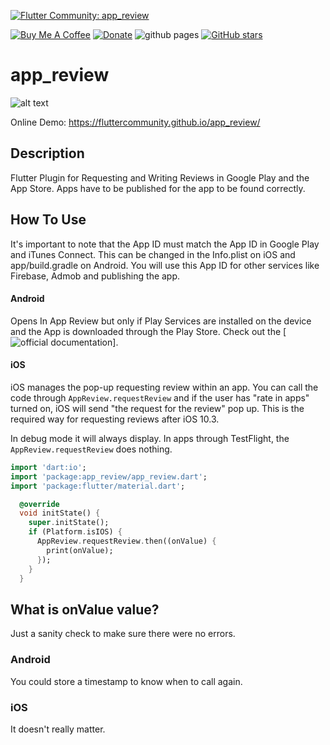 [![Flutter Community: app_review](https://fluttercommunity.dev/_github/header/app_review)](https://github.com/fluttercommunity/community)

[![Buy Me A Coffee](https://img.shields.io/badge/Donate-Buy%20Me%20A%20Coffee-yellow.svg)](https://www.buymeacoffee.com/rodydavis)
[![Donate](https://img.shields.io/badge/Donate-PayPal-green.svg)](https://www.paypal.com/cgi-bin/webscr?cmd=_s-xclick&hosted_button_id=WSH3GVC49GNNJ)
![github pages](https://github.com/fluttercommunity/app_review/workflows/github%20pages/badge.svg)
[![GitHub stars](https://img.shields.io/github/stars/fluttercommunity/app_review?color=blue)](https://github.com/fluttercommunity/app_review)

# app_review

![alt text](https://github.com/fluttercommunity/app_review/blob/master/screenshots/IMG_0024.PNG)

Online Demo: https://fluttercommunity.github.io/app_review/

## Description
Flutter Plugin for Requesting and Writing Reviews in Google Play and the App Store. Apps have to be published for the app to be found correctly.

## How To Use
It's important to note that the App ID must match the App ID in Google Play and iTunes Connect. This can be changed in the Info.plist on iOS and app/build.gradle on Android. You will use this App ID for other services like Firebase, Admob and publishing the app. 

#### Android
Opens In App Review but only if Play Services are installed on the device and the App is downloaded through the Play Store. Check out the [![official documentation](https://developer.android.com/guide/playcore/in-app-review)].

#### iOS
iOS manages the pop-up requesting review within an app. You can call the code through `AppReview.requestReview` and if the user has "rate in apps" turned on, iOS will send "the request for the review" pop up. This is the required way for requesting reviews after iOS 10.3.

In debug mode it will always display. In apps through TestFlight, the `AppReview.requestReview` does nothing.

``` dart
import 'dart:io';
import 'package:app_review/app_review.dart';
import 'package:flutter/material.dart';

  @override
  void initState() {
    super.initState();
    if (Platform.isIOS) {
      AppReview.requestReview.then((onValue) {
        print(onValue);
      });
    }
  }
```

## What is onValue value?

Just a sanity check to make sure there were no errors.

### Android

You could store a timestamp to know when to call again.

### iOS

It doesn't really matter.
